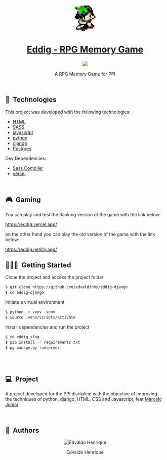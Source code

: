 <p id="title" align="center">
  <a href="#title">
    <img width="80" height="80" src="./eddig_slug/static/eddig/assets/ico.png" height="128">
    <h1 align="center">Eddig - RPG Memory Game</h1>
  </a>
</p>

<p align="center">

  <a aria-label="Made By Edvaldo" href="https://github.com/edvaldinhs/">
    <img src="https://img.shields.io/badge/MADE%20BY%20Edvaldo-000000.svg?style=for-the-badge&labelColor=000&logo=starship&logoColor=fff&logoWidth=20">
  </a>
</p>

<p align="center">A RPG Memory Game for PPI</p>

<br>

## 🧪&nbsp; Technologies

This project was developed with the following technologies:

- [HTML](https://developer.mozilla.org/)
- [SASS](https://sass-lang.com/)
- [javascript](https://developer.mozilla.org/)
- [python](https://www.python.org)
- [django](https://www.djangoproject.com)
- [Postgres](https://neon.tech/)

Dev Dependencies:

- [Sass Compiler](https://marketplace.visualstudio.com/items?itemName=glenn2223.live-sass)
- [vercel](https://vercel.com/)

<br>

## 🎮&nbsp; Gaming

You can play and test the Ranking version of the game with the link below:

https://eddig.vercel.app/

on the other hand you can play the old version of the game with the link below:

https://eddig.netlify.app/

## 🧑🏻‍💻&nbsp; Getting Started

Clone the project and access the project folder

```bash
$ git clone https://github.com/edvaldinhs/eddig-django
$ cd eddig-django
```

Initiate a virtual environment

```bash
$ python -m venv .venv
$ source .venv/Scripts/activate
```

Install dependencies and run the project
```bash
$ cd eddig_slug
$ pip install -r requirements.txt
$ py manage.py runserver
```

<br>
<br>

## 💻&nbsp; Project

A project developed for the PPI discipline with the objective of improving the techniques of python, django, HTML, CSS and Javascript, feat [Marcelo Júnior](https://github.com/MimMarcelo)

<br>

## 🧑&nbsp; Authors

<p align="center">
    <img width="20%" src="https://github.com/edvaldinhs.png" alt="Edvaldo Henrique">
  <p align="center">
    Edvaldo Henrique
  </p >
</p>
